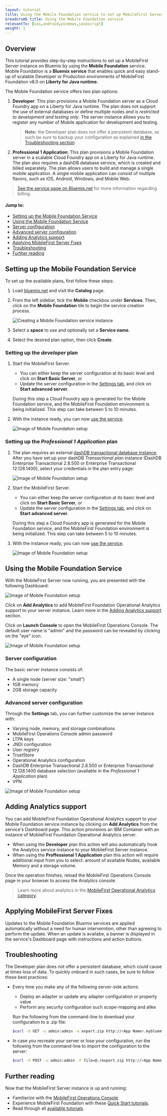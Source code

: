 ```yaml
---
layout: tutorial
title: Using the Mobile Foundation service to set up MobileFirst Server
breadcrumb_title: Using the Mobile Foundation service
relevantTo: [ios,android,windows,javascript]
weight: 1
---
```

## Overview
This tutorial provides step-by-step instructions to set up a MobileFirst Server instance on Bluemix by using the **Mobile Foundation** service.  
Mobile Foundation is a **Bluemix service** that enables quick and easy stand-up of scalable Developer or Production environments of MobileFirst Foundation v8.0 on **Liberty for Java runtime**.

The Mobile Foundation service offers two plan options:

1. **Developer**: This plan provisions a Mobile Foundation server as a Cloud Foundry app on a Liberty for Java runtime. The plan does not support the use of external databases or define multiple nodes *and is restricted to development and testing only*. The server instance allows you to register any number of Mobile application for development and testing.

    > **Note:** the Developer plan does not offer a persistent database, as such be sure to backup your configuration as explained [in the Troubleshooting section](#troubleshooting).
    
2. **Professional 1 Application**: This plan provisions a Mobile Foundation server in a scalable Cloud Foundry app on a Liberty for Java runtime. The plan also requires a dashDB database service, which is created and billed separately. The plan allows users to build and manage a single mobile application. A single mobile application can consist of multiple flavors, such as iOS, Android, Windows, and Mobile Web.

> [See the service page on Bluemix.net](https://console.ng.bluemix.net/catalog/services/mobile-foundation/) for more information regarding billing.

#### Jump to:

* [Setting up the Mobile Foundation Service](#setting-up-the-mobile-foundation-service)
* [Using the Mobile Foundation Service](#using-the-mobile-foundation-service)
* [Server configuration](#server-configuration)
* [Advanced server configuration](#advanced-server-configuration)
* [Adding Analytics support](#adding-analytics-support)
* [Applying MobileFirst Server Fixes](#applying-mobilefirst-server-fixes)
* [Troubleshooting](#troubleshooting)
* [Further reading](#further-reading)

## Setting up the Mobile Foundation Service
To set up the available plans, first follow these steps:

1. Load [bluemix.net](http://bluemix.net) and visit the **Catalog** page.

2. From the left sidebar, tick the **Mobile** checkbox under **Services**. Then, click on the **Mobile Foundation** tile to begin the service creation process.

    <img class="gifplayer" alt="Creating a Mobile Foundation service instance" src="service-creation.png"/>

3. Select a **space** to use and optionally set a **Service name**.
4. Select the desired plan option, then click **Create**.

### Setting up the *developer* plan

1. Start the MobileFirst Server.
    - You can either keep the server configuration at its basic level and click on **Start Basic Server**, or
    - Update the server configuration in the [Settings tab](#advanced-server-configuration), and click on **Start advanced server**.

    During this step a Cloud Foundry app is generated for the Mobile Foundation service, and the MobileFirst Foundation environment is being initialized. This step can take between 5 to 10 minutes.

2. With the instance ready, you can now [use the service](#using-the-mobile-foundation-service).

    ![Image of Mobile Foundation setup](overview-page.png)

### Setting up the *Professional 1 Application* plan

1. The plan requires an external [dashDB transactional database instance](https://console.ng.bluemix.net/catalog/services/dashdb/). After you have set up your dashDB *Transactional plan* instance (DashDB Enterprise Transactional 2.8.500 or Enterprise Transactional 12.128.1400), select your credentials in the plan entry page:

    ![Image of Mobile Foundation setup](create-dashdb-instance.png)

2. Start the MobileFirst Server.
    - You can either keep the server configuration at its basic level and click on **Start Basic Server**, or
    - Update the server configuration in the [Settings tab](#advanced-server-configuration), and click on **Start advanced server**.

    During this step a Cloud Foundry app is generated for the Mobile Foundation service, and the MobileFirst Foundation environment is being initialized. This step can take between 5 to 10 minutes.

3. With the instance ready, you can now [use the service](#using-the-mobile-foundation-service).

    ![Image of Mobile Foundation setup](overview-page.png)

## Using the Mobile Foundation Service
With the MobileFirst Server now running, you are presented with the following Dashboard:

![Image of Mobile Foundation setup](service-dashboard.png)

Click on **Add Analytics** to add MobileFirst Foundation Operational Analytics support to your server instance.
Learn more in the [Adding Analytics support](#adding-analytics-support) section.

Click on **Launch Console** to open the MobileFirst Operations Console. The default user name is "admin" and the password can be revealed by clicking on the "eye" icon. 

![Image of Mobile Foundation setup](dashboard.png)

### Server configuration
The basic server instance consists of:

* A single node (server size: "small")
* 1GB memory
* 2GB storage capacity

### Advanced server configuration
Through the **Settings** tab, you can further customize the server instance with:

* Varying node, memory, and storage combinations
* MobileFirst Operations Console admin password
* LTPA keys
* JNDI configuration
* User registry
* TrustStore
* Operational Analytics configuration
* DashDB Enterprise Transactional 2.8.500 or Enterprise Transactional 12.128.1400 database selection (available in the *Professional 1 Application* plan)
* VPN

![Image of Mobile Foundation setup](advanced-server-configuration.png)

## Adding Analytics support
You can add MobileFirst Foundation Operational Analytics support to your Mobile Foundation service instance by clicking on **Add Analytics** from the service's Dashboard page. This action provisions an IBM Container with an instance of MobileFirst Foundation Operational Analytics server.

* When using the **Developer** plan this action will also automatically hook the Analytics service instance to your MobileFirst Server instance.  
* When using the **Proffessional 1 Application** plan this action will require additional input from you to select: amount of available Nodes, available Memory and a storage volume.

Once the operation finishes, reload the MobileFirst Operations Console page in your browser to access the Analytics console.  

> Learn more about analytics in the [MobileFirst Operational Analytics category](../../analytics).

## Applying MobileFirst Server Fixes
Updates to the Mobile Foundation Bluemix services are applied automatically without a need for human interverntion, other than agreeing to perform the update. When an update is availabe, a banner is displayed in the service's Dashboard page with instructions and action buttons.

## Troubleshooting
The Developer plan does not offer a persistent database, which could cause at times loss of data. To quickly onboard in such cases, be sure to follow these best practices:

* Every time you make any of the following server-side actions:
    * Deploy an adapter or update any adapter configuration or property value
    * Perform any security configuration such scope-mapping and alike
    
    Run the following from the command-line to download your configuration to a .zip file:

    ```bash
    $curl -X GET -u admin:admin -o export.zip http://<App Name>.mybluemix.net/mfpadmin/management-apis/2.0/runtimes/mfp/export/all
    ```

* In case you recreate your server or lose your configuration, run the following from the command-line to import the configuration to the server:

    ```bash
    $curl -X POST -u admin:admin -F file=@./export.zip http://<App Name>.mybluemix.net/mfpadmin/management-apis/2.0/runtimes/mfp/deploy/multi
    ```

## Further reading
Now that the MobileFirst Server instance is up and running:

* Familiarize with the [MobileFirst Operations Console](../../product-overview/components/console).
* Experience MobileFirst Foundation with these [Quick Start tutorials](../../quick-start).
* Read through all [available tutorials](../../all-tutorials/).
